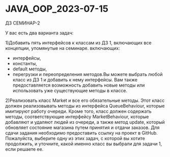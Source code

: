 # JAVA_OOP_2023-07-15

ДЗ СЕМИНАР-2

У вас есть два варианта задач:

1)Добавить пять интерфейсов к классам из ДЗ 1, включающих все концепции, упомянутые на семинаре. включающих:
- интерфейсы,
- константы,
- default методы,
- перегрузки и переопределения методов.Вы можете выбрать любой класс из ДЗ 1 и добавить к нему интерфейсы. Вам также предоставляется возможность добавить новые методы или использовать уже существующие методы в классе.

2)Реализовать класс Market и все его обязательные методы. Этот класс должен реализовывать методы из интерфейса QueueBehaviour, которые имитируют работу очереди. Кроме того, класс должен содержать методы, соответствующие интерфейсу MarketBehaviour, которые добавляют и удаляют людей из очереди, а также метод update, который обновляет состояние магазина путем принятия и отдачи заказов.
Для сдачи задания необходимо предоставить ссылку на проект в GitHub.
Пожалуйста, выберите одну из этих задач, с которой вы хотите продолжить, и уточните, какой именно класс вы выбрали для задачи 1, если решаете ее.